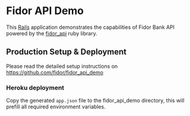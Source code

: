 # Fidor API Demo

This [Rails](http://rubyonrails.org) application demonstrates the capabilities of Fidor Bank API powered by the [fidor_api](https://github.com/fidor/fidor_api) ruby library.

## Production Setup & Deployment

Please read the detailed setup instructions on https://github.com/fidor/fidor_api_demo

### Heroku deployment

Copy the generated `app.json` file to the fidor_api_demo directory, this will prefill all required environment variables.
